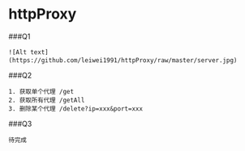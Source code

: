 # httpProxy

###Q1

    ![Alt text](https://github.com/leiwei1991/httpProxy/raw/master/server.jpg)

###Q2

    1. 获取单个代理 /get 
    2. 获取所有代理 /getAll
    3. 删除某个代理 /delete?ip=xxx&port=xxx

###Q3

    待完成

    
